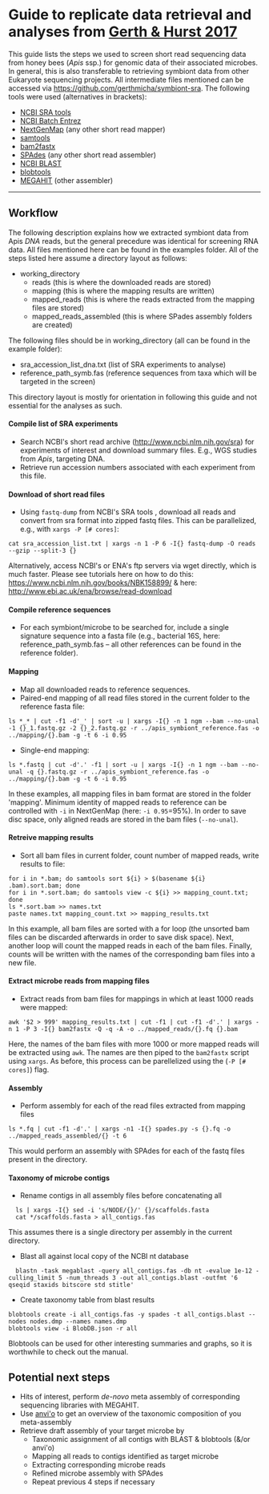 # Guide to replicate data retrieval and analyses from [Gerth & Hurst 2017](https://github.com/gerthmicha/symbiont-sra)

This guide lists the steps we used to screen short read sequencing data from honey bees (*Apis* ssp.) for genomic data of their associated microbes. In general, this is also transferable to retrieving symbiont data from other Eukaryote sequencing projects. All intermediate files mentioned can be accessed via https://github.com/gerthmicha/symbiont-sra. The following tools were used (alternatives in brackets):

+ [NCBI SRA tools](https://github.com/ncbi/sra-tools)
+ [NCBI Batch Entrez](http://www.ncbi.nlm.nih.gov/sites/batchentrez)
+ [NextGenMap](http://cibiv.github.io/NextGenMap/) (any other short read mapper)
+ [samtools](http://www.htslib.org/)
+ [bam2fastx](http://manpages.ubuntu.com/manpages/trusty/en/man1/bam2fastx.1.html)
+ [SPAdes](http://bioinf.spbau.ru/spades) (any other short read assembler)
+ [NCBI BLAST](https://blast.ncbi.nlm.nih.gov/Blast.cgi)
+ [blobtools](https://github.com/DRL/blobtools)
+ [MEGAHIT](https://github.com/voutcn/megahit) (other assembler)
---

## Workflow
The following description explains how we extracted symbiont data from Apis *DNA* reads, but the general precedure was identical for screening RNA data. All files mentioned here can be found in the examples folder. All of the steps listed here assume a directory layout as follows:
+ working_directory
  + reads (this is where the downloaded reads are stored)
  + mapping (this is where the mapping results are written)
  + mapped_reads (this is where the reads extracted from the mapping files are stored)
  + mapped_reads_assembled (this is where SPades assembly folders are created)

The following files should be in working_directory (all can be found in the example folder):
+ sra_accession_list_dna.txt (list of SRA experiments to analyse)
+ reference_path_symb.fas (reference sequences from taxa which will be targeted in the screen)

This directory layout is mostly for orientation in following this guide and not essential for the analyses as such.

#### Compile list of SRA experiments
+ Search NCBI's short read archive (http://www.ncbi.nlm.nih.gov/sra) for experiments of interest and download summary files. E.g., WGS studies from *Apis*, targeting DNA.
+ Retrieve run accession numbers associated with each experiment from this file.

#### Download of short read files
+ Using ```fastq-dump``` from NCBI's SRA tools , download all reads and convert from sra format into zipped fastq files. This can be parallelized, e.g., with ```xargs -P [# cores]```:
```shell
cat sra_accession_list.txt | xargs -n 1 -P 6 -I{} fastq-dump -O reads --gzip --split-3 {}
```
Alternatively, access NCBI's or ENA's ftp servers via wget directly, which is much faster. Please see tutorials here on how to do this: https://www.ncbi.nlm.nih.gov/books/NBK158899/
& here: 
http://www.ebi.ac.uk/ena/browse/read-download


#### Compile reference sequences
+ For each symbiont/microbe to be searched for, include a single signature sequence into a fasta file (e.g., bacterial 16S, here: reference_path_symb.fas – all other references can be found in the reference folder).

#### Mapping
+ Map all downloaded reads to reference sequences.
+ Paired-end mapping of all read files stored in the current folder to the reference fasta file:
```shell
ls *_* | cut -f1 -d'_' | sort -u | xargs -I{} -n 1 ngm --bam --no-unal -1 {}_1.fastq.gz -2 {}_2.fastq.gz -r ../apis_symbiont_reference.fas -o ../mapping/{}.bam -g -t 6 -i 0.95
```
+ Single-end mapping:
```shell
ls *.fastq | cut -d'.' -f1 | sort -u | xargs -I{} -n 1 ngm --bam --no-unal -q {}.fastq.gz -r ../apis_symbiont_reference.fas -o ../mapping/{}.bam -g -t 6 -i 0.95
```
In these examples, all mapping files in bam format are stored in the folder 'mapping'. Minimum identity of mapped reads to reference can be controlled with ```-i``` in NextGenMap (here: ```-i 0.95```=95%). In order to save disc space, only aligned reads are stored in the bam files (```--no-unal```).

#### Retreive mapping results
+ Sort all bam files in current folder, count number of mapped reads, write results to file:
```shell
for i in *.bam; do samtools sort ${i} > $(basename ${i} .bam).sort.bam; done
for i in *.sort.bam; do samtools view -c ${i} >> mapping_count.txt; done
ls *.sort.bam >> names.txt
paste names.txt mapping_count.txt >> mapping_results.txt
```
In this example, all bam files are sorted with a for loop (the unsorted bam files can be discarded afterwards in order to save disk space). Next, another loop will count the mapped reads in each of the bam files. Finally, counts will be written with the names of the corresponding bam files into a new file.

#### Extract microbe reads from mapping files
+ Extract reads from bam files for mappings in which at least 1000 reads were mapped:
```shell
awk '$2 > 999' mapping_results.txt | cut -f1 | cut -f1 -d'.' | xargs -n 1 -P 3 -I{} bam2fastx -Q -q -A -o ../mapped_reads/{}.fq {}.bam
```
Here, the names of the bam files with more 1000 or more mapped reads will be extracted using ```awk```. The names are then piped to the ```bam2fastx``` script using ```xargs```. As before, this process can be parellelized using the (```-P [# cores]```) flag.  

#### Assembly
+ Perform assembly for each of the read files extracted from mapping files
```shell
ls *.fq | cut -f1 -d'.' | xargs -n1 -I{} spades.py -s {}.fq -o ../mapped_reads_assembled/{} -t 6
```
This would perform an assembly with SPAdes for each of the fastq files present in the directory.

#### Taxonomy of microbe contigs
+ Rename contigs in all assembly files before concatenating all
```shell
  ls | xargs -I{} sed -i 's/NODE/{}/' {}/scaffolds.fasta
  cat */scaffolds.fasta > all_contigs.fas
```
This assumes there is a single directory per assembly in the current directory.
+ Blast all against local copy of the NCBI nt database
```shell
  blastn -task megablast -query all_contigs.fas -db nt -evalue 1e-12 -culling_limit 5 -num_threads 3 -out all_contigs.blast -outfmt '6 qseqid staxids bitscore std stitle'
```
+ Create taxonomy table from blast results
```shell
blobtools create -i all_contigs.fas -y spades -t all_contigs.blast --nodes nodes.dmp --names names.dmp
blobtools view -i BlobDB.json -r all
```
Blobtools can be used for other interesting summaries and graphs, so it is worthwhile to check out the manual.  


## Potential next steps
+ Hits of interest, perform *de-novo* meta assembly of corresponding sequencing libraries with MEGAHIT.
+ Use [anvi'o](https://peerj.com/articles/1319/) to get an overview of the taxonomic composition of you meta-assembly
+ Retrieve draft assembly of your target microbe by
  + Taxonomic assignment of all contigs with BLAST & blobtools (&/or anvi'o)
  + Mapping all reads to contigs identified as target microbe
  + Extracting corresponding microbe reads
  + Refined microbe assembly with SPAdes
  + Repeat previous 4 steps if necessary   
